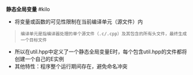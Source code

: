 
**静态全局变量**
#kilo 
- 将变量或函数的可见性限制在当前编译单元（源文件）内
>`编译单元是指编译器处理的单个源文件（.c/.cpp）及其包含的所有头文件，最终生成一个目标文件`

- 所以在util.hpp中定义了一个静态全局变量E时，每个包含util.hpp的文件都将创建一个自己的E实例
- 其他特性：程序整个运行期间存在，避免命名冲突

